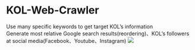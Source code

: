 # KOL-Web-Crawler
Use many specific keywords to get target KOL’s information
<br>
Generate most relative Google search results(reordering)、KOL’s followers at social media(Facebook、Youtube、Instagram)
![](https://github.com/106306028/KOL-Web-Crawler/blob/master/%E9%98%BF%E6%BB%B4%E8%8B%B1%E6%96%87.jpg)

